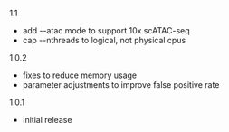 1.1
- add --atac mode to support 10x scATAC-seq
- cap --nthreads to logical, not physical cpus

1.0.2
- fixes to reduce memory usage
- parameter adjustments to improve false positive rate

1.0.1
- initial release
